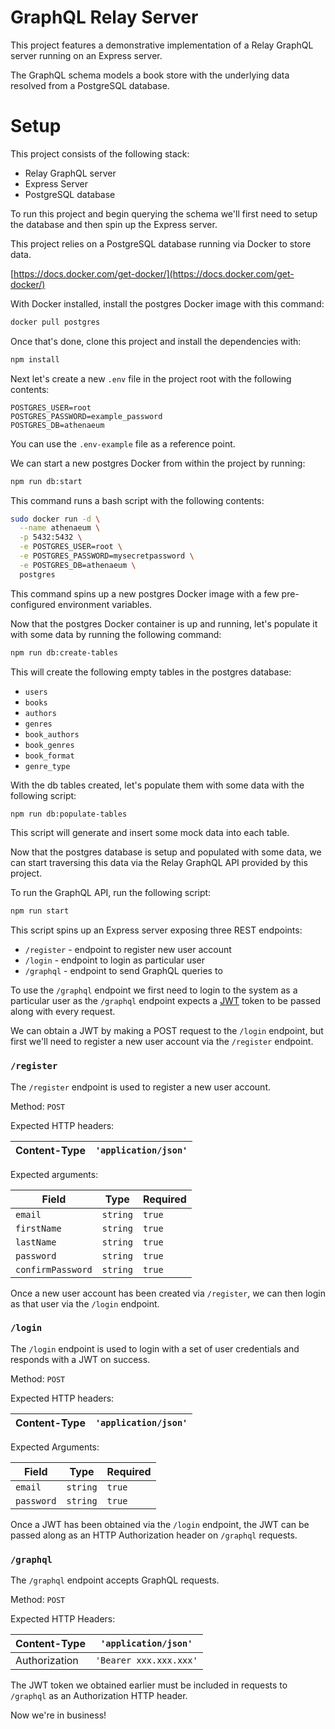 # GraphQL Relay Server

This project features a demonstrative implementation of a Relay GraphQL server running on an Express server.

The GraphQL schema models a book store with the underlying data resolved from a PostgreSQL database.

# Setup

This project consists of the following stack:

- Relay GraphQL server
- Express Server
- PostgreSQL database

To run this project and begin querying the schema we'll first need to setup the database and then spin up the Express server.

This project relies on a PostgreSQL database running via Docker to store data.

[https://docs.docker.com/get-docker/](https://docs.docker.com/get-docker/)

With Docker installed,  install the postgres Docker image with this command:

```bash
docker pull postgres
```

Once that's done, clone this project and install the dependencies with:

```bash
npm install
```

Next let's create a new `.env` file in the project root with the following contents:

```
POSTGRES_USER=root
POSTGRES_PASSWORD=example_password
POSTGRES_DB=athenaeum
```

You can use the `.env-example` file as a reference point.

We can start a new postgres Docker from within the project by running:

```bash
npm run db:start
```

This command runs a bash script with the following contents:

```bash
sudo docker run -d \
  --name athenaeum \
  -p 5432:5432 \
  -e POSTGRES_USER=root \
  -e POSTGRES_PASSWORD=mysecretpassword \
  -e POSTGRES_DB=athenaeum \
  postgres
```

This command spins up a new postgres Docker image with a few pre-configured environment variables.

Now that the postgres Docker container is up and running, let's populate it with some data by running the following command:

```bash
npm run db:create-tables
```

This will create the following empty tables in the postgres database:

- `users`
- `books`
- `authors`
- `genres`
- `book_authors`
- `book_genres`
- `book_format`
- `genre_type`

With the db tables created, let's populate them with some data with the following script:

```bash
npm run db:populate-tables
```

This script will generate and insert some mock data into each table.

Now that the postgres database is setup and populated with some data, we can start traversing this data via the Relay GraphQL API provided by this project.

To run the GraphQL API, run the following script:

```bash
npm run start
```

This script spins up an Express server exposing three REST endpoints:
- `/register` - endpoint to register new user account
- `/login` - endpoint to login as particular user
- `/graphql` - endpoint to send GraphQL queries to

To use the `/graphql` endpoint we first need to login to the system as a particular user as the `/graphql` endpoint expects a [JWT](https://jwt.io/) token to be passed along with every request. 

We can obtain a JWT by making a POST request to the `/login` endpoint, but first we'll need to register a new user account via the `/register` endpoint.

### `/register`

The `/register` endpoint is used to register a new user account.

Method: `POST`

Expected HTTP headers:

| Content-Type  | `'application/json'`       |
|---------------|----------------------------|

Expected arguments:

| **Field**         | **Type** | **Required**   |
|-------------------|----------|----------------|
| `email`           | `string` | `true`         |
| `firstName`       | `string` | `true`         |
| `lastName`        | `string` | `true`         |
| `password`        | `string` | `true`         |
| `confirmPassword` | `string` | `true`         |

Once a new user account has been created via `/register`, we can then login as that user via the `/login` endpoint.

### `/login`

The `/login` endpoint is used to login with a set of user credentials and responds with a JWT on success.

Method: `POST`

Expected HTTP headers:

| Content-Type  | `'application/json'`       |
|---------------|----------------------------|

Expected Arguments:

| **Field**      | **Type**     | **Required** |
|------------|----------|----------|
| `email`    | `string` | `true`   |
| `password` | `string` | `true`   |


Once a JWT has been obtained via the `/login` endpoint, the JWT can be passed along as an HTTP Authorization header on `/graphql` requests.

### `/graphql` 

The `/graphql` endpoint accepts GraphQL requests. 

Method: `POST`

Expected HTTP Headers:

| Content-Type  | `'application/json'`       |
|---------------|----------------------------|
| Authorization | `'Bearer xxx.xxx.xxx'`     |

The JWT token we obtained earlier must be included in requests to `/graphql` as an Authorization HTTP header.

Now we're in business!






